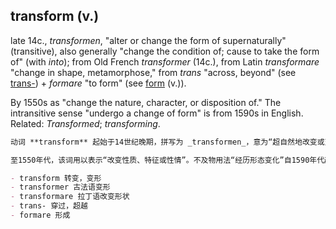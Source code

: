 ## transform (v.)

late 14c., _transformen_, "alter or change the form of supernaturally" (transitive), also generally "change the condition of; cause to take the form of" (with _into_); from Old French _transformer_ (14c.), from Latin _transformare_ "change in shape, metamorphose," from _trans_ "across, beyond" (see [trans-](https://www.etymonline.com/word/trans- "Etymology, meaning and definition of trans-")) + _formare_ "to form" (see [form](https://www.etymonline.com/word/form#etymonline_v_43928 "Etymology, meaning and definition of form") (v.)).

By 1550s as "change the nature, character, or disposition of." The intransitive sense "undergo a change of form" is from 1590s in English. Related: _Transformed_; _transforming_.

```md
动词 **transform** 起始于14世纪晚期，拼写为 _transformen_，意为“超自然地改变或变形”（及物动词），也泛指“改变状态；使成为某种形态”（常与介词 _into_ 搭配）。源自古法语 _transformer_（14世纪），进一步来自拉丁语 _transformare_，意为“改变形状，变形”，由 _trans_（“穿过，超越”，参见 [trans-](https://www.etymonline.com/word/trans- "Etymology, meaning and definition of trans-")）和 _formare_（“形成”，参见 [form](https://www.etymonline.com/word/form#etymonline_v_43928 "Etymology, meaning and definition of form")（动词））构成。

至1550年代，该词用以表示“改变性质、特征或性情”。不及物用法“经历形态变化”自1590年代起见于英语。相关词形有 _transformed_ 和 _transforming_。

- transform 转变，变形  
- transformer 古法语变形  
- transformare 拉丁语改变形状  
- trans- 穿过，超越  
- formare 形成
```